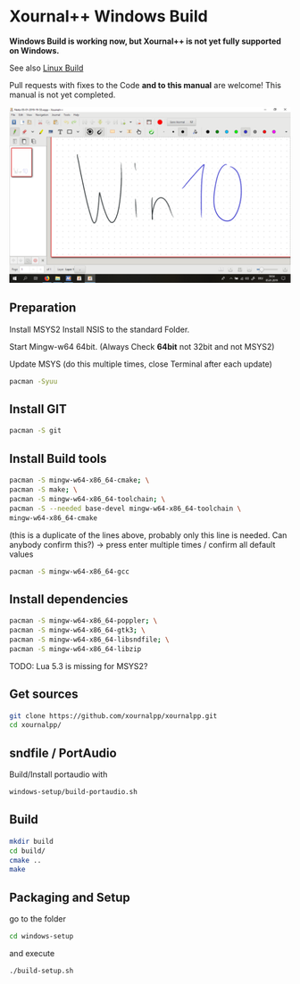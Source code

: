 # Xournal++ Windows Build

**Windows Build is working now, but Xournal++ is not yet fully supported
on Windows.**

See also [Linux Build](LinuxBuild.md)

Pull requests with fixes to the Code **and to this manual** are welcome!
This manual is not yet completed.


![Screenshot](main-win.png?raw=true "Xournal++ Screenshot on Win10")

## Preparation
Install MSYS2
Install NSIS to the standard Folder.

Start Mingw-w64 64bit. (Always Check **64bit** not 32bit and not MSYS2)

Update MSYS (do this multiple times,
close Terminal after each update)

```bash
pacman -Syuu
```

## Install GIT
```bash
pacman -S git
```

## Install Build tools
```bash
pacman -S mingw-w64-x86_64-cmake; \
pacman -S make; \
pacman -S mingw-w64-x86_64-toolchain; \
pacman -S --needed base-devel mingw-w64-x86_64-toolchain \
mingw-w64-x86_64-cmake
```
(this is a duplicate of the lines above, probably only this line is needed.
Can anybody confirm this?)
-> press enter multiple times / confirm all default values

```bash
pacman -S mingw-w64-x86_64-gcc
```

## Install dependencies

```bash
pacman -S mingw-w64-x86_64-poppler; \
pacman -S mingw-w64-x86_64-gtk3; \
pacman -S mingw-w64-x86_64-libsndfile; \
pacman -S mingw-w64-x86_64-libzip
```

TODO: Lua 5.3 is missing for MSYS2?



## Get sources

```bash
git clone https://github.com/xournalpp/xournalpp.git
cd xournalpp/
```

## sndfile / PortAudio
Build/Install portaudio with
```bash
windows-setup/build-portaudio.sh
```

## Build
```bash
mkdir build
cd build/
cmake ..
make
```

## Packaging and Setup
go to the folder
```bash
cd windows-setup
```
and execute
```bash
./build-setup.sh
```


